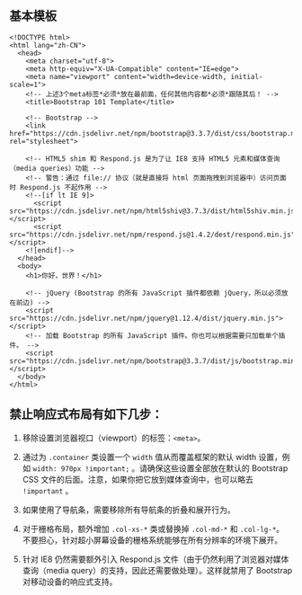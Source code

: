 ## 基本模板

```
<!DOCTYPE html>
<html lang="zh-CN">
  <head>
    <meta charset="utf-8">
    <meta http-equiv="X-UA-Compatible" content="IE=edge">
    <meta name="viewport" content="width=device-width, initial-scale=1">
    <!-- 上述3个meta标签*必须*放在最前面，任何其他内容都*必须*跟随其后！ -->
    <title>Bootstrap 101 Template</title>

    <!-- Bootstrap -->
    <link href="https://cdn.jsdelivr.net/npm/bootstrap@3.3.7/dist/css/bootstrap.min.css" rel="stylesheet">

    <!-- HTML5 shim 和 Respond.js 是为了让 IE8 支持 HTML5 元素和媒体查询（media queries）功能 -->
    <!-- 警告：通过 file:// 协议（就是直接将 html 页面拖拽到浏览器中）访问页面时 Respond.js 不起作用 -->
    <!--[if lt IE 9]>
      <script src="https://cdn.jsdelivr.net/npm/html5shiv@3.7.3/dist/html5shiv.min.js"></script>
      <script src="https://cdn.jsdelivr.net/npm/respond.js@1.4.2/dest/respond.min.js"></script>
    <![endif]-->
  </head>
  <body>
    <h1>你好，世界！</h1>

    <!-- jQuery (Bootstrap 的所有 JavaScript 插件都依赖 jQuery，所以必须放在前边) -->
    <script src="https://cdn.jsdelivr.net/npm/jquery@1.12.4/dist/jquery.min.js"></script>
    <!-- 加载 Bootstrap 的所有 JavaScript 插件。你也可以根据需要只加载单个插件。 -->
    <script src="https://cdn.jsdelivr.net/npm/bootstrap@3.3.7/dist/js/bootstrap.min.js"></script>
  </body>
</html>
```

##  禁止响应式布局有如下几步：

1. 移除设置浏览器视口（viewport）的标签：`<meta>`。
2. 通过为 `.container` 类设置一个 `width` 值从而覆盖框架的默认 width 设置，例如 `width: 970px !important;` 。请确保这些设置全部放在默认的 Bootstrap CSS 文件的后面。注意，如果你把它放到媒体查询中，也可以略去 `!important` 。
3. 如果使用了导航条，需要移除所有导航条的折叠和展开行为。
4. 对于栅格布局，额外增加 `.col-xs-*` 类或替换掉 `.col-md-*` 和 `.col-lg-*`。 不要担心，针对超小屏幕设备的栅格系统能够在所有分辨率的环境下展开。

5. 针对 IE8 仍然需要额外引入 Respond.js 文件（由于仍然利用了浏览器对媒体查询（media query）的支持，因此还需要做处理）。这样就禁用了 Bootstrap 对移动设备的响应式支持。
